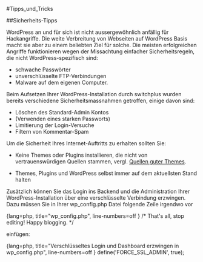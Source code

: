 #Tipps_und_Tricks

##Sicherheits-Tipps

WordPress an und für sich ist nicht aussergewöhnlich anfällig für Hackangriffe. Die weite Verbreitung von Webseiten auf WordPress Basis macht sie aber zu einem beliebten Ziel für solche. Die meisten erfolgreichen Angriffe funktionieren wegen der Missachtung einfacher Sicherheitsregeln, die nicht WordPress-spezifisch sind:

* schwache Passwörter
* unverschlüsselte FTP-Verbindungen
* Malware auf dem eigenen Computer.

Beim Aufsetzen Ihrer WordPress-Installation durch switchplus wurden bereits verschiedene Sicherheitsmassnahmen getroffen, einige davon sind:

* Löschen des Standard-Admin Kontos
* (Verwenden eines starken Passworts)
* Limitierung der Login-Versuche
* Filtern von Kommentar-Spam

Um die Sicherheit Ihres Internet-Auftritts zu erhalten sollten Sie:

* Keine Themes oder Plugins installieren, die nicht von vertrauenswürdigen Quellen stammen, vergl. [Quellen guter Themes](#anpassen_themesanbieter).

* Themes, Plugins und WordPress selbst immer auf dem aktuellsten Stand halten

Zusätzlich können Sie das Login ins Backend und die Administration Ihrer WordPress-Installation über eine verschlüsselte Verbindung erzwingen. Dazu müssen Sie in Ihrer wp_config.php Datei folgende Zeile irgendwo vor

{lang=php, title="wp_config.php", line-numbers=off }
	/* That's all, stop editing! Happy blogging. */ 

einfügen:

{lang=php, title="Verschlüsseltes Login und Dashboard erzwingen in wp_config.php", line-numbers=off }
    define('FORCE_SSL_ADMIN', true);
